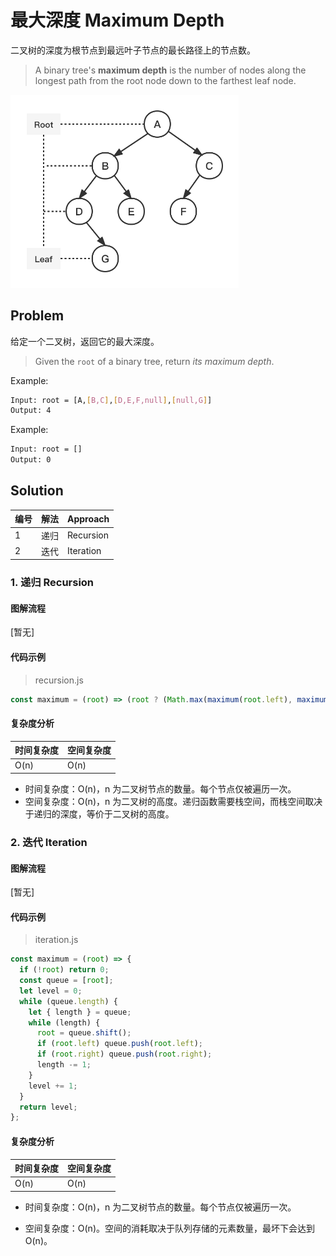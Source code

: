 # 最大深度 Maximum Depth

二叉树的深度为根节点到最远叶子节点的最长路径上的节点数。

> A binary tree's **maximum depth** is the number of nodes along the longest path from the root node down to the farthest leaf node.

<img src="../../_imgs/BT-Maximum.png" width="365"/>



## Problem

给定一个二叉树，返回它的最大深度。

> Given the `root` of a binary tree, return *its maximum depth*.

Example:

``` bash
Input: root = [A,[B,C],[D,E,F,null],[null,G]]
Output: 4
```

Example:

``` bash
Input: root = []
Output: 0
```

## Solution

| 编号 | 解法 | Approach  |
| ---- | ---- | --------- |
| 1    | 递归 | Recursion |
| 2    | 迭代 | Iteration |

### 1. 递归 Recursion

#### 图解流程

[暂无]

#### 代码示例

> recursion.js

``` js
const maximum = (root) => (root ? (Math.max(maximum(root.left), maximum(root.right)) + 1) : 0);
```

#### 复杂度分析

| 时间复杂度 | 空间复杂度 |
| ---------- | ---------- |
| O(n)       | O(n)       |

* 时间复杂度：O(n)，n 为二叉树节点的数量。每个节点仅被遍历一次。
* 空间复杂度：O(n)，n 为二叉树的高度。递归函数需要栈空间，而栈空间取决于递归的深度，等价于二叉树的高度。

### 2. 迭代 Iteration

#### 图解流程

[暂无]

#### 代码示例

> iteration.js

``` js
const maximum = (root) => {
  if (!root) return 0;
  const queue = [root];
  let level = 0;
  while (queue.length) {
    let { length } = queue;
    while (length) {
      root = queue.shift();
      if (root.left) queue.push(root.left);
      if (root.right) queue.push(root.right);
      length -= 1;
    }
    level += 1;
  }
  return level;
};
```

#### 复杂度分析

| 时间复杂度 | 空间复杂度 |
| ---------- | ---------- |
| O(n)       | O(n)       |

* 时间复杂度：O(n)，n 为二叉树节点的数量。每个节点仅被遍历一次。

* 空间复杂度：O(n)。空间的消耗取决于队列存储的元素数量，最坏下会达到 O(n)。